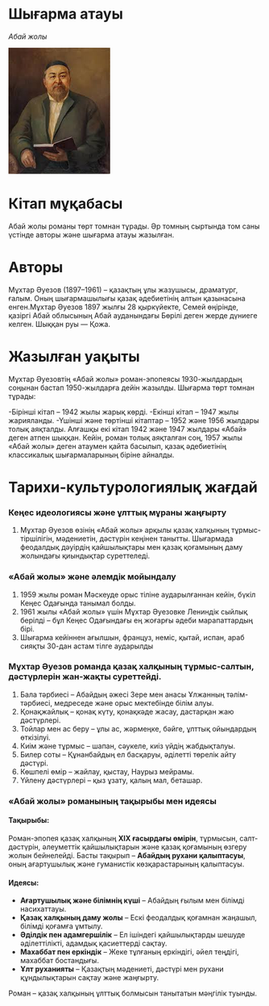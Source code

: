 # Шығарма атауы
*Абай жолы*

![](assets/images/abai.jpeg)

# Кітап мұқабасы
Абай жолы романы төрт томнан тұрады. Әр томның сыртында том саны үстінде авторы және шығарма атауы жазылған. 

# Авторы
Мұхтар Әуезов (1897–1961) – қазақтың ұлы жазушысы, драматург, ғалым. Оның шығармашылығы қазақ әдебиетінің алтын қазынасына енген.Мұхтар Әуезов 1897 жылғы 28 қыркүйекте, Семей өңірінде, қазіргі Абай облысының Абай ауданындағы Бөрілі деген жерде дүниеге келген. Шыққан руы — Қожа.

# Жазылған уақыты
Мұхтар Әуезовтің «Абай жолы» роман-эпопеясы 1930-жылдардың соңынан бастап 1950-жылдарға дейін жазылды. Шығарма төрт томнан тұрады:

-Бірінші кітап – 1942 жылы жарық көрді.
-Екінші кітап – 1947 жылы жарияланды.
-Үшінші және төртінші кітаптар – 1952 және 1956 жылдары толық аяқталды.
Алғашқы екі кітап 1942 және 1947 жылдары «Абай» деген атпен шыққан. Кейін, роман толық аяқталған соң, 1957 жылы «Абай жолы» деген атаумен қайта басылып, қазақ әдебиетінің классикалық шығармаларының біріне айналды.

# Тарихи-культурологиялық жағдай

### Кеңес идеологиясы және ұлттық мұраны жаңғырту
  
1) Мұхтар Әуезов өзінің «Абай жолы» арқылы қазақ халқының тұрмыс-тіршілігін, мәдениетін, дәстүрін кеңінен танытты. Шығармада феодалдық дәуірдің қайшылықтары мен қазақ қоғамының даму жолындағы қиындықтар суреттеледі.

### «Абай жолы» және әлемдік мойындалу

1) 1959 жылы роман Мәскеуде орыс тіліне аударылғаннан кейін, бүкіл Кеңес Одағында танымал болды.
2) 1961 жылы «Абай жолы» үшін Мұхтар Әуезовке Лениндік сыйлық берілді – бұл Кеңес Одағындағы ең жоғарғы әдеби марапаттардың бірі.
3) Шығарма кейіннен ағылшын, француз, неміс, қытай, испан, араб сияқты 30-дан астам тілге аударылды

  ### Мұхтар Әуезов романда қазақ халқының тұрмыс-салтын, дәстүрлерін жан-жақты суреттейді.

1) Бала тәрбиесі – Абайдың әжесі Зере мен анасы Ұлжанның тәлім-тәрбиесі, медреседе және орыс мектебінде білім алуы.
2) Қонақжайлық – қонақ күту, қонақкәде жасау, дастарқан жаю дәстүрлері.
3) Тойлар мен ас беру – ұлы ас, жәрмеңке, бәйге, ұлттық ойындардың өткізілуі.
4) Киім және тұрмыс – шапан, сәукеле, киіз үйдің жабдықталуы.
5) Билер соты – Құнанбайдың ел басқаруы, әділетті төрелік айту дәстүрі.
6) Көшпелі өмір – жайлау, қыстау, Наурыз мейрамы.
7) Үйлену дәстүрлері – қыз ұзату, қалың мал, беташар.

### **«Абай жолы» романының тақырыбы мен идеясы**  

#### **Тақырыбы:**  

Роман-эпопея қазақ халқының **XIX ғасырдағы өмірін**, тұрмысын, салт-дәстүрін, әлеуметтік қайшылықтарын және қазақ қоғамының өзгеру жолын бейнелейді. Басты тақырып – **Абайдың рухани қалыптасуы**, оның ағартушылық және гуманистік көзқарастарының қалыптасуы.  

#### **Идеясы:**  

- **Ағартушылық және білімнің күші** – Абайдың ғылым мен білімді насихаттауы.  
- **Қазақ халқының даму жолы** – Ескі феодалдық қоғамнан жаңашыл, білімді қоғамға ұмтылу.  
- **Әділдік пен адамгершілік** – Ел ішіндегі қайшылықтарды шешуде әділеттілікті, адамдық қасиеттерді сақтау.  
- **Махаббат пен еркіндік** – Жеке тұлғаның еркіндігі, әйел теңдігі, махаббат бостандығы.  
- **Ұлт руханияты** – Қазақтың мәдениеті, дәстүрі мен рухани құндылықтарын сақтау және жаңғырту.  

Роман – қазақ халқының ұлттық болмысын танытатын мәңгілік туынды.
